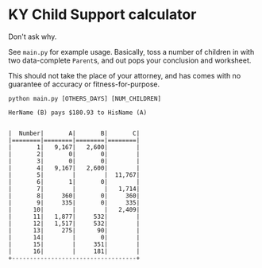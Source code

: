 # KY Child Support calculator

Don't ask why.

See `main.py` for example usage.
Basically, toss a number of children in with two data-complete `Parent`s, and
out pops your conclusion and worksheet.

This should not take the place of your attorney, and has comes with no guarantee of accuracy or fitness-for-purpose.

`python main.py [OTHERS_DAYS] [NUM_CHILDREN]`

```
HerName (B) pays $180.93 to HisName (A)


|  Number|       A|       B|       C|
|========|========|========|========|
|       1|   9,167|   2,600|        |
|       2|       0|       0|        |
|       3|       0|       0|        |
|       4|   9,167|   2,600|        |
|       5|        |        |  11,767|
|       6|       1|       0|        |
|       7|        |        |   1,714|
|       8|     360|       0|     360|
|       9|     335|       0|     335|
|      10|        |        |   2,409|
|      11|   1,877|     532|        |
|      12|   1,517|     532|        |
|      13|     275|      90|        |
|      14|        |       0|        |
|      15|        |     351|        |
|      16|        |     181|        |
+-----------------------------------+
```
